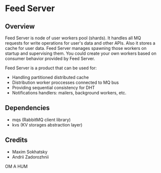Feed Server
===========

Overview
--------

Feed Server is node of user workers pool (shards). It handles all MQ requests for
write operations for user's data and other APIs. Also it stores a cache for user data.
Feed Server manages spawning those workers on startup and supervising them.
You could create your own workers based on consumer behavior provided by Feed Server.

Feed Server is a product that can be used for:

* Handling partitioned distributed cache
* Distribution worker proccesses connected to MQ bus
* Providing sequential consistency for DHT
* Notifications handlers: mailers, background workers, etc.

Dependencies
------------

* mqs (RabbitMQ client library)
* kvs (KV storages abstraction layer)

Credits
-------

* Maxim Sokhatsky
* Andrii Zadorozhnii

OM A HUM
